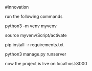 #innovation

run the following commands

python3 -m venv myvenv 

source myvenv/Script/activate 

pip install -r requirements.txt

python3 manage.py runserver

now the project is live on localhost:8000
